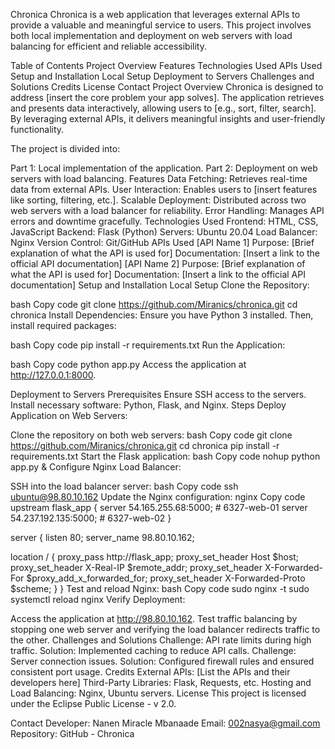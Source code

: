 Chronica Chronica is a web application that leverages external APIs to
provide a valuable and meaningful service to users. This project
involves both local implementation and deployment on web servers with
load balancing for efficient and reliable accessibility.

Table of Contents Project Overview Features Technologies Used APIs Used
Setup and Installation Local Setup Deployment to Servers Challenges and
Solutions Credits License Contact Project Overview Chronica is designed
to address \[insert the core problem your app solves\]. The application
retrieves and presents data interactively, allowing users to \[e.g.,
sort, filter, search\]. By leveraging external APIs, it delivers
meaningful insights and user-friendly functionality.

The project is divided into:

Part 1: Local implementation of the application. Part 2: Deployment on
web servers with load balancing. Features Data Fetching: Retrieves
real-time data from external APIs. User Interaction: Enables users to
\[insert features like sorting, filtering, etc.\]. Scalable Deployment:
Distributed across two web servers with a load balancer for reliability.
Error Handling: Manages API errors and downtime gracefully. Technologies
Used Frontend: HTML, CSS, JavaScript Backend: Flask (Python) Servers:
Ubuntu 20.04 Load Balancer: Nginx Version Control: Git/GitHub APIs Used
\[API Name 1\] Purpose: \[Brief explanation of what the API is used
for\] Documentation: \[Insert a link to the official API documentation\]
\[API Name 2\] Purpose: \[Brief explanation of what the API is used
for\] Documentation: \[Insert a link to the official API documentation\]
Setup and Installation Local Setup Clone the Repository:

bash Copy code git clone https://github.com/Miranics/chronica.git cd
chronica Install Dependencies: Ensure you have Python 3 installed. Then,
install required packages:

bash Copy code pip install -r requirements.txt Run the Application:

bash Copy code python app.py Access the application at
http://127.0.0.1:8000.

Deployment to Servers Prerequisites Ensure SSH access to the servers.
Install necessary software: Python, Flask, and Nginx. Steps Deploy
Application on Web Servers:

Clone the repository on both web servers: bash Copy code git clone
https://github.com/Miranics/chronica.git cd chronica pip install -r
requirements.txt Start the Flask application: bash Copy code nohup
python app.py & Configure Nginx Load Balancer:

SSH into the load balancer server: bash Copy code ssh
ubuntu@98.80.10.162 Update the Nginx configuration: nginx Copy code
upstream flask_app { server 54.165.255.68:5000; \# 6327-web-01 server
54.237.192.135:5000; \# 6327-web-02 }

server { listen 80; server_name 98.80.10.162;

location / { proxy_pass http://flask_app; proxy_set_header Host \$host;
proxy_set_header X-Real-IP \$remote_addr; proxy_set_header
X-Forwarded-For \$proxy_add_x\_forwarded_for; proxy_set_header
X-Forwarded-Proto \$scheme; } } Test and reload Nginx: bash Copy code
sudo nginx -t sudo systemctl reload nginx Verify Deployment:

Access the application at http://98.80.10.162. Test traffic balancing by
stopping one web server and verifying the load balancer redirects
traffic to the other. Challenges and Solutions Challenge: API rate
limits during high traffic. Solution: Implemented caching to reduce API
calls. Challenge: Server connection issues. Solution: Configured
firewall rules and ensured consistent port usage. Credits External APIs:
\[List the APIs and their developers here\] Third-Party Libraries:
Flask, Requests, etc. Hosting and Load Balancing: Nginx, Ubuntu servers.
License This project is licensed under the Eclipse Public License - v
2.0.

Contact Developer: Nanen Miracle Mbanaade Email: 002nasya@gmail.com
Repository: GitHub - Chronica

